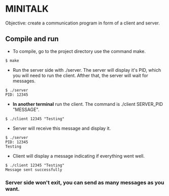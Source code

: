 # **MINITALK**

Objective: create a communication program in form of a client and server.

## Compile and run

- To compile, go to the project directory use the command make.  
```
$ make
```
- Run the server side with ./server. The server will display it's PID, which you will need to run the client. Afther that, the server will wait for messages.
```
$ ./server
PID: 12345
```
- **In another terminal** run the client. The command is ./client SERVER_PID "MESSAGE". 
```
$ ./client 12345 "Testing"
```
- Server will receive this message and display it.  
```
$ ./server
PID: 12345
Testing
```
- Client will display a message indicating if everything went well.  
```
$ ./client 12345 "Testing"
Message sent successfully
```
### **Server side won't exit, you can send as many messages as you want.**